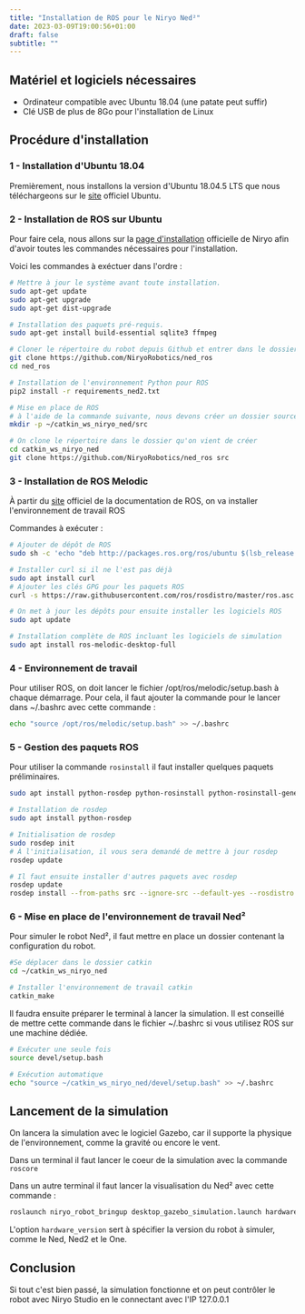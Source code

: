 ```yaml
---
title: "Installation de ROS pour le Niryo Ned²"
date: 2023-03-09T19:00:56+01:00
draft: false
subtitle: ""
---
```


## Matériel et logiciels nécessaires

- Ordinateur compatible avec Ubuntu 18.04 (une patate peut suffir)
- Clé USB de plus de 8Go pour l'installation de Linux

## Procédure d'installation

### 1 - Installation d'Ubuntu 18.04

Premièrement, nous installons la version d'Ubuntu 18.04.5 LTS que nous téléchargeons sur le [site](https://ubuntu.com) officiel Ubuntu.

### 2 - Installation de ROS sur Ubuntu

Pour faire cela, nous allons sur la [page d'installation](https://docs.niryo.com/dev/ros/v4.1.1/en/source/installation/ubuntu_18.html) officielle de Niryo afin d'avoir toutes les commandes nécessaires pour l'installation.

Voici les commandes à exéctuer dans l'ordre :

```sh
# Mettre à jour le système avant toute installation.
sudo apt-get update
sudo apt-get upgrade
sudo apt-get dist-upgrade
```

```sh
# Installation des paquets pré-requis.
sudo apt-get install build-essential sqlite3 ffmpeg
```

```sh
# Cloner le répertoire du robot depuis Github et entrer dans le dossier
git clone https://github.com/NiryoRobotics/ned_ros
cd ned_ros
```

```sh
# Installation de l'environnement Python pour ROS
pip2 install -r requirements_ned2.txt
```

```sh
# Mise en place de ROS
# à l'aide de la commande suivante, nous devons créer un dossier source
mkdir -p ~/catkin_ws_niryo_ned/src
```

```sh
# On clone le répertoire dans le dossier qu'on vient de créer
cd catkin_ws_niryo_ned
git clone https://github.com/NiryoRobotics/ned_ros src
```

### 3 - Installation de ROS Melodic

À partir du [site](http://wiki.ros.org/melodic/Installation/Ubuntu) officiel de la documentation de ROS, on va installer l'environnement de travail ROS

Commandes à exécuter : 

```sh
# Ajouter de dépôt de ROS
sudo sh -c 'echo "deb http://packages.ros.org/ros/ubuntu $(lsb_release -sc) main" > /etc/apt/sources.list.d/ros-latest.list'
```

```sh
# Installer curl si il ne l'est pas déjà
sudo apt install curl
# Ajouter les clés GPG pour les paquets ROS
curl -s https://raw.githubusercontent.com/ros/rosdistro/master/ros.asc | sudo apt-key add -
```

```sh
# On met à jour les dépôts pour ensuite installer les logiciels ROS
sudo apt update
```

```sh
# Installation complète de ROS incluant les logiciels de simulation
sudo apt install ros-melodic-desktop-full
```

### 4 - Environnement de travail

Pour utiliser ROS, on doit lancer le fichier /opt/ros/melodic/setup.bash à chaque démarrage. Pour cela, il faut ajouter la commande pour le lancer dans ~/.bashrc avec cette commande :

```sh
echo "source /opt/ros/melodic/setup.bash" >> ~/.bashrc
```

### 5 - Gestion des paquets ROS

Pour utiliser la commande `rosinstall` il faut installer quelques paquets préliminaires.

```sh
sudo apt install python-rosdep python-rosinstall python-rosinstall-generator python-wstool build-essential
```

```sh
# Installation de rosdep
sudo apt install python-rosdep

# Initialisation de rosdep
sudo rosdep init
# À l'initialisation, il vous sera demandé de mettre à jour rosdep
rosdep update
```

```sh
# Il faut ensuite installer d'autres paquets avec rosdep
rosdep update
rosdep install --from-paths src --ignore-src --default-yes --rosdistro melodic --skip-keys "python-rpi.gpio"
```

### 6 - Mise en place de l'environnement de travail Ned²

Pour simuler le robot Ned², il faut mettre en place un dossier contenant la configuration du robot.

```sh
#Se déplacer dans le dossier catkin
cd ~/catkin_ws_niryo_ned
```

```sh
# Installer l'environnement de travail catkin
catkin_make
```

Il faudra ensuite préparer le terminal à lancer la simulation. Il est conseillé de mettre cette commande dans le fichier ~/.bashrc si vous utilisez ROS sur une machine dédiée.

```sh
# Exécuter une seule fois
source devel/setup.bash

# Exécution automatique
echo "source ~/catkin_ws_niryo_ned/devel/setup.bash" >> ~/.bashrc
```

## Lancement de la simulation

On lancera la simulation avec le logiciel Gazebo, car il supporte la physique de l'environnement, comme la gravité ou encore le vent.

Dans un terminal il faut lancer le coeur de la simulation avec la commande `roscore`

Dans un autre terminal il faut lancer la visualisation du Ned² avec cette commande : 

```sh
roslaunch niryo_robot_bringup desktop_gazebo_simulation.launch hardware_version:=ned2
```

L'option `hardware_version` sert à spécifier la version du robot à simuler, comme le Ned, Ned2 et le One.

## Conclusion

Si tout c'est bien passé, la simulation fonctionne et on peut contrôler le robot avec Niryo Studio en le connectant avec l'IP 127.0.0.1